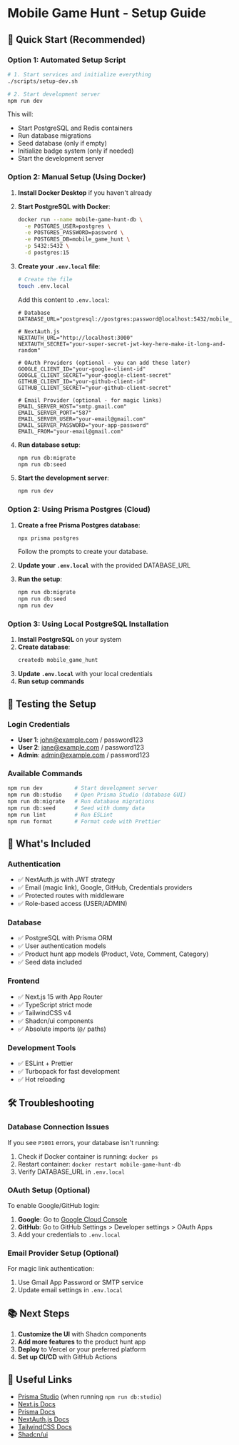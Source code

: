 # Mobile Game Hunt - Setup Guide

## 🚀 Quick Start (Recommended)

### Option 1: Automated Setup Script

```bash
# 1. Start services and initialize everything
./scripts/setup-dev.sh

# 2. Start development server
npm run dev
```

This will:
- Start PostgreSQL and Redis containers
- Run database migrations
- Seed database (only if empty)
- Initialize badge system (only if needed)
- Start the development server

### Option 2: Manual Setup (Using Docker)

1. **Install Docker Desktop** if you haven't already
2. **Start PostgreSQL with Docker**:
   ```bash
   docker run --name mobile-game-hunt-db \
     -e POSTGRES_USER=postgres \
     -e POSTGRES_PASSWORD=password \
     -e POSTGRES_DB=mobile_game_hunt \
     -p 5432:5432 \
     -d postgres:15
   ```

3. **Create your `.env.local` file**:
   ```bash
   # Create the file
   touch .env.local
   ```
   
   Add this content to `.env.local`:
   ```env
   # Database
   DATABASE_URL="postgresql://postgres:password@localhost:5432/mobile_game_hunt"
   
   # NextAuth.js
   NEXTAUTH_URL="http://localhost:3000"
   NEXTAUTH_SECRET="your-super-secret-jwt-key-here-make-it-long-and-random"
   
   # OAuth Providers (optional - you can add these later)
   GOOGLE_CLIENT_ID="your-google-client-id"
   GOOGLE_CLIENT_SECRET="your-google-client-secret"
   GITHUB_CLIENT_ID="your-github-client-id"
   GITHUB_CLIENT_SECRET="your-github-client-secret"
   
   # Email Provider (optional - for magic links)
   EMAIL_SERVER_HOST="smtp.gmail.com"
   EMAIL_SERVER_PORT="587"
   EMAIL_SERVER_USER="your-email@gmail.com"
   EMAIL_SERVER_PASSWORD="your-app-password"
   EMAIL_FROM="your-email@gmail.com"
   ```

4. **Run database setup**:
   ```bash
   npm run db:migrate
   npm run db:seed
   ```

5. **Start the development server**:
   ```bash
   npm run dev
   ```

### Option 2: Using Prisma Postgres (Cloud)

1. **Create a free Prisma Postgres database**:
   ```bash
   npx prisma postgres
   ```
   Follow the prompts to create your database.

2. **Update your `.env.local`** with the provided DATABASE_URL

3. **Run the setup**:
   ```bash
   npm run db:migrate
   npm run db:seed
   npm run dev
   ```

### Option 3: Using Local PostgreSQL Installation

1. **Install PostgreSQL** on your system
2. **Create database**:
   ```sql
   createdb mobile_game_hunt
   ```
3. **Update `.env.local`** with your local credentials
4. **Run setup commands**

## 🧪 Testing the Setup

### Login Credentials
- **User 1**: john@example.com / password123
- **User 2**: jane@example.com / password123  
- **Admin**: admin@example.com / password123

### Available Commands
```bash
npm run dev          # Start development server
npm run db:studio    # Open Prisma Studio (database GUI)
npm run db:migrate   # Run database migrations
npm run db:seed      # Seed with dummy data
npm run lint         # Run ESLint
npm run format       # Format code with Prettier
```

## 🎯 What's Included

### Authentication
- ✅ NextAuth.js with JWT strategy
- ✅ Email (magic link), Google, GitHub, Credentials providers
- ✅ Protected routes with middleware
- ✅ Role-based access (USER/ADMIN)

### Database
- ✅ PostgreSQL with Prisma ORM
- ✅ User authentication models
- ✅ Product hunt app models (Product, Vote, Comment, Category)
- ✅ Seed data included

### Frontend
- ✅ Next.js 15 with App Router
- ✅ TypeScript strict mode
- ✅ TailwindCSS v4
- ✅ Shadcn/ui components
- ✅ Absolute imports (`@/` paths)

### Development Tools
- ✅ ESLint + Prettier
- ✅ Turbopack for fast development
- ✅ Hot reloading

## 🛠️ Troubleshooting

### Database Connection Issues
If you see `P1001` errors, your database isn't running:
1. Check if Docker container is running: `docker ps`
2. Restart container: `docker restart mobile-game-hunt-db`
3. Verify DATABASE_URL in `.env.local`

### OAuth Setup (Optional)
To enable Google/GitHub login:
1. **Google**: Go to [Google Cloud Console](https://console.cloud.google.com/)
2. **GitHub**: Go to GitHub Settings > Developer settings > OAuth Apps
3. Add your credentials to `.env.local`

### Email Provider Setup (Optional)
For magic link authentication:
1. Use Gmail App Password or SMTP service
2. Update email settings in `.env.local`

## 📚 Next Steps

1. **Customize the UI** with Shadcn components
2. **Add more features** to the product hunt app
3. **Deploy** to Vercel or your preferred platform
4. **Set up CI/CD** with GitHub Actions

## 🔗 Useful Links

- [Prisma Studio](http://localhost:5555) (when running `npm run db:studio`)
- [Next.js Docs](https://nextjs.org/docs)
- [Prisma Docs](https://www.prisma.io/docs)
- [NextAuth.js Docs](https://next-auth.js.org)
- [TailwindCSS Docs](https://tailwindcss.com/docs)
- [Shadcn/ui](https://ui.shadcn.com)
